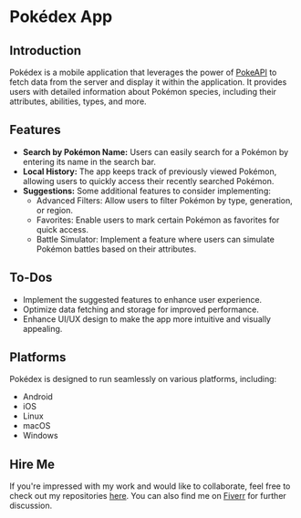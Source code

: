 # Pokédex App

## Introduction
Pokédex is a mobile application that leverages the power of [PokeAPI](https://pokeapi.co/) to fetch data from the server and display it within the application. It provides users with detailed information about Pokémon species, including their attributes, abilities, types, and more.

## Features
- **Search by Pokémon Name:** Users can easily search for a Pokémon by entering its name in the search bar.
- **Local History:** The app keeps track of previously viewed Pokémon, allowing users to quickly access their recently searched Pokémon.
- **Suggestions:** Some additional features to consider implementing:
  - Advanced Filters: Allow users to filter Pokémon by type, generation, or region.
  - Favorites: Enable users to mark certain Pokémon as favorites for quick access.
  - Battle Simulator: Implement a feature where users can simulate Pokémon battles based on their attributes.

## To-Dos
- Implement the suggested features to enhance user experience.
- Optimize data fetching and storage for improved performance.
- Enhance UI/UX design to make the app more intuitive and visually appealing.

## Platforms
Pokédex is designed to run seamlessly on various platforms, including:
- Android
- iOS
- Linux
- macOS
- Windows

## Hire Me
If you're impressed with my work and would like to collaborate, feel free to check out my repositories [here](github.com/udayalawa). You can also find me on [Fiverr](https://www.fiverr.com/udaytri2fi) for further discussion.

